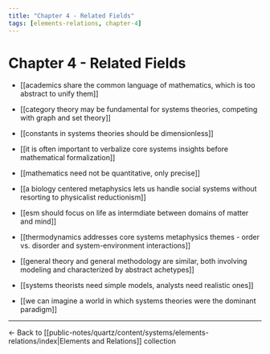 ```yaml
---
title: "Chapter 4 - Related Fields"
tags: [elements-relations, chapter-4]
---
```


# Chapter 4 - Related Fields

- [[academics share the common language of mathematics, which is too abstract to unify them]]
- [[category theory may be fundamental for systems theories, competing with graph and set theory]]
- [[constants in systems theories should be dimensionless]]
- [[it is often important to verbalize core systems insights before mathematical formalization]]
- [[mathematics need not be quantitative, only precise]]


- [[a biology centered metaphysics lets us handle social systems without resorting to physicalist reductionism]]
- [[esm should focus on life as intermdiate between domains of matter and mind]]


- [[thermodynamics addresses core systems metaphysics themes - order vs. disorder and system-environment interactions]]


- [[general theory and general methodology are similar, both involving modeling and characterized by abstract achetypes]]
- [[systems theorists need simple models, analysts need realistic ones]]
- [[we can imagine a world in which systems theories were the dominant paradigm]]

---

← Back to [[public-notes/quartz/content/systems/elements-relations/index|Elements and Relations]] collection 